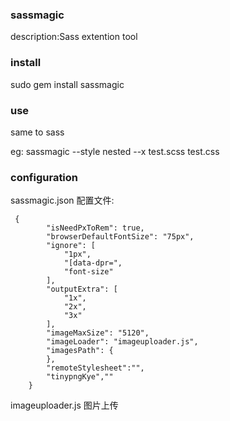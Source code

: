 ### sassmagic


description:Sass extention tool


### install


sudo gem install sassmagic


### use


same to sass

eg: sassmagic --style nested --x test.scss test.css

### configuration


sassmagic.json 配置文件:




     {
            "isNeedPxToRem": true,
            "browserDefaultFontSize": "75px",
            "ignore": [
                "1px",
                "[data-dpr=",
                "font-size"
            ],
            "outputExtra": [
                "1x",
                "2x",
                "3x"
            ],
            "imageMaxSize": "5120",
            "imageLoader": "imageuploader.js",
            "imagesPath": {
            },
            "remoteStylesheet":"",
            "tinypngKye",""
        }

imageuploader.js
图片上传